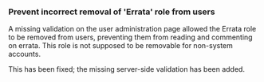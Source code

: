 ### Prevent incorrect removal of 'Errata' role from users

A missing validation on the user administration page allowed the
Errata role to be removed from users, preventing them from reading and
commenting on errata.  This role is not supposed to be removable for
non-system accounts.

This has been fixed; the missing server-side validation has been
added.
